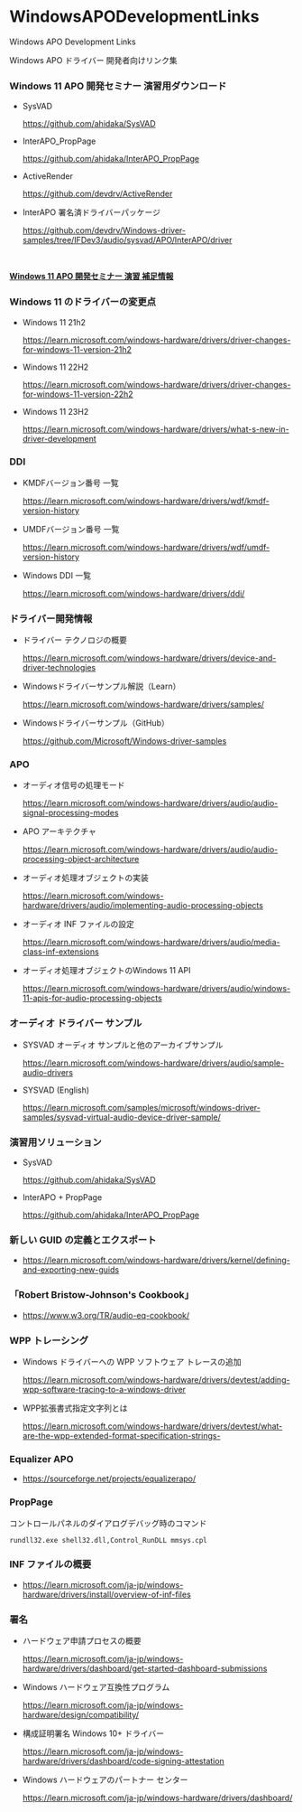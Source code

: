 # WindowsAPODevelopmentLinks

Windows APO Development Links

Windows APO ドライバー 開発者向けリンク集

### Windows 11 APO 開発セミナー 演習用ダウンロード

- SysVAD

  https://github.com/ahidaka/SysVAD

- InterAPO_PropPage

  https://github.com/ahidaka/InterAPO_PropPage

- ActiveRender

  https://github.com/devdrv/ActiveRender

- InterAPO 署名済ドライバーパッケージ

  https://github.com/devdrv/Windows-driver-samples/tree/IFDev3/audio/sysvad/APO/InterAPO/driver

<br/>

[**Windows 11 APO 開発セミナー 演習 補足情報**](Training.md)
<br/>

### Windows 11 のドライバーの変更点

- Windows 11 21h2

  https://learn.microsoft.com/windows-hardware/drivers/driver-changes-for-windows-11-version-21h2

- Windows 11 22H2

  https://learn.microsoft.com/windows-hardware/drivers/driver-changes-for-windows-11-version-22h2

- Windows 11 23H2

  https://learn.microsoft.com/windows-hardware/drivers/what-s-new-in-driver-development

### DDI

- KMDFバージョン番号 一覧

  https://learn.microsoft.com/windows-hardware/drivers/wdf/kmdf-version-history

- UMDFバージョン番号 一覧

  https://learn.microsoft.com/windows-hardware/drivers/wdf/umdf-version-history

- Windows DDI 一覧

  https://learn.microsoft.com/windows-hardware/drivers/ddi/

### ドライバー開発情報

- ドライバー テクノロジの概要

  https://learn.microsoft.com/windows-hardware/drivers/device-and-driver-technologies

- Windowsドライバーサンプル解説（Learn）

  https://learn.microsoft.com/windows-hardware/drivers/samples/

- Windowsドライバーサンプル（GitHub）

  https://github.com/Microsoft/Windows-driver-samples

### APO

- オーディオ信号の処理モード

  https://learn.microsoft.com/windows-hardware/drivers/audio/audio-signal-processing-modes

- APO アーキテクチャ

  https://learn.microsoft.com/windows-hardware/drivers/audio/audio-processing-object-architecture

- オーディオ処理オブジェクトの実装

  https://learn.microsoft.com/windows-hardware/drivers/audio/implementing-audio-processing-objects

- オーディオ INF ファイルの設定

  https://learn.microsoft.com/windows-hardware/drivers/audio/media-class-inf-extensions

- オーディオ処理オブジェクトのWindows 11 API

  https://learn.microsoft.com/windows-hardware/drivers/audio/windows-11-apis-for-audio-processing-objects

### オーディオ ドライバー サンプル

- SYSVAD オーディオ サンプルと他のアーカイブサンプル

  https://learn.microsoft.com/windows-hardware/drivers/audio/sample-audio-drivers

- SYSVAD (English)

  https://learn.microsoft.com/samples/microsoft/windows-driver-samples/sysvad-virtual-audio-device-driver-sample/

### 演習用ソリューション

- SysVAD

  https://github.com/ahidaka/SysVAD

- InterAPO + PropPage

  https://github.com/ahidaka/InterAPO_PropPage

### 新しい GUID の定義とエクスポート

- https://learn.microsoft.com/windows-hardware/drivers/kernel/defining-and-exporting-new-guids

### 「Robert Bristow-Johnson's Cookbook」

- https://www.w3.org/TR/audio-eq-cookbook/

### WPP トレーシング

- Windows ドライバーへの WPP ソフトウェア トレースの追加

  https://learn.microsoft.com/windows-hardware/drivers/devtest/adding-wpp-software-tracing-to-a-windows-driver

- WPP拡張書式指定文字列とは

  https://learn.microsoft.com/windows-hardware/drivers/devtest/what-are-the-wpp-extended-format-specification-strings-

### Equalizer APO

  - https://sourceforge.net/projects/equalizerapo/

### PropPage

コントロールパネルのダイアログデバッグ時のコマンド

```
rundll32.exe shell32.dll,Control_RunDLL mmsys.cpl
```

### INF ファイルの概要

- https://learn.microsoft.com/ja-jp/windows-hardware/drivers/install/overview-of-inf-files

### 署名

- ハードウェア申請プロセスの概要

  https://learn.microsoft.com/ja-jp/windows-hardware/drivers/dashboard/get-started-dashboard-submissions

- Windows ハードウェア互換性プログラム

  https://learn.microsoft.com/ja-jp/windows-hardware/design/compatibility/

- 構成証明署名 Windows 10+ ドライバー

  https://learn.microsoft.com/ja-jp/windows-hardware/drivers/dashboard/code-signing-attestation

- Windows ハードウェアのパートナー センター

  https://learn.microsoft.com/ja-jp/windows-hardware/drivers/dashboard/
